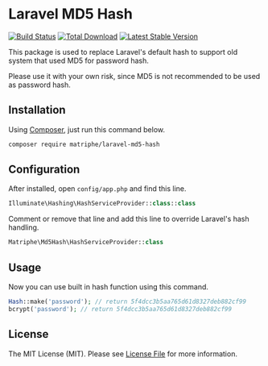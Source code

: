 # Laravel MD5 Hash

[![Build Status](https://travis-ci.org/matriphe/laravel-md5-hash.svg?branch=master)](https://travis-ci.org/matriphe/laravel-md5-hash)
[![Total Download](https://img.shields.io/packagist/dt/matriphe/laravel-md5-hash.svg)](https://packagist.org/packages/matriphe/laravel-md5-hash)
[![Latest Stable Version](https://img.shields.io/packagist/v/matriphe/laravel-md5-hash.svg)](https://packagist.org/packages/matriphe/laravel-md5-hash)

This package is used to replace Laravel's default hash to support old system that used MD5 for password hash. 

Please use it with your own risk, since MD5 is not recommended to be used as password hash.


## Installation

Using [Composer](https://getcomposer.org/), just run this command below.

```bash
composer require matriphe/laravel-md5-hash
```

## Configuration

After installed, open `config/app.php` and find this line.
```php
Illuminate\Hashing\HashServiceProvider::class::class
``` 
Comment or remove that line and add this line to override Laravel's hash handling.

```php
Matriphe\Md5Hash\HashServiceProvider::class
```

## Usage

Now you can use built in hash function using this command.

```php
Hash::make('password'); // return 5f4dcc3b5aa765d61d8327deb882cf99
bcrypt('password'); // return 5f4dcc3b5aa765d61d8327deb882cf99
```
 
## License

The MIT License (MIT). Please see [License File](LICENSE.md) for more information.
